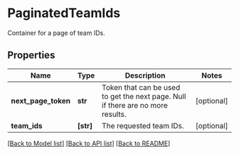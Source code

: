 # PaginatedTeamIds

Container for a page of team IDs.
## Properties
Name | Type | Description | Notes
------------ | ------------- | ------------- | -------------
**next_page_token** | **str** | Token that can be used to get the next page. Null if there are no more results. | [optional] 
**team_ids** | **[str]** | The requested team IDs. | [optional] 

[[Back to Model list]](../README.md#documentation-for-models) [[Back to API list]](../README.md#documentation-for-api-endpoints) [[Back to README]](../README.md)


